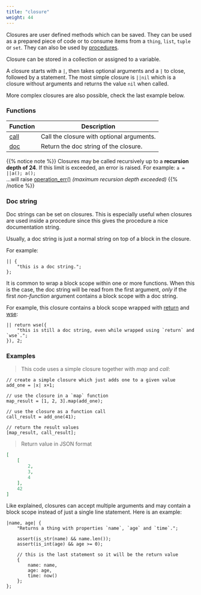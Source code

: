 ```yaml
---
title: "closure"
weight: 44
---
```


Closures are user defined methods which can be saved. They can be used as a prepared piece of code or to consume items from a `thing`, `list`, `tuple` or `set`.
They can also be used by [procedures](../../procedures-api).

Closure can be stored in a collection or assigned to a variable.

A closure starts with a `|`, then takes optional arguments and a `|` to close, followed by a statement.
The most simple closure is `||nil` which is a closure without arguments and returns the value `nil` when called.

More complex closures are also possible, check the last example below.

### Functions

Function | Description
------ | -----------
[call](./call) | Call the closure with optional arguments.
[doc](./doc) | Return the doc string of the closure.

{{% notice note %}}
Closures may be called recursively up to a **recursion depth of 24**. If this limit is exceeded, an error is raised.
For example: `a = ||a(); a();` \
...will raise [operation_err()](../../errors/operation_err) *(maximum recursion depth exceeded)*
{{% /notice %}}

### Doc string

Doc strings can be set on closures. This is especially useful when closures
are used inside a procedure since this gives the procedure a nice documentation string.

Usually, a doc string is just a normal string on top of a block in the closure.

For example:

```thingsdb,should_pass
|| {
    "this is a doc string.";
};
```

It is common to wrap a block scope within one or more functions.
When this is the case, the doc string will be read from the first argument,
*only* if the first *non-function* argument contains a block scope with a doc string.

For example, this closure contains a block scope wrapped with [return](../../overview/statements/#return) and [wse](../../collection-api/wse):

```thingsdb,should_pass
|| return wse({
    "this is still a doc string, even while wrapped using `return` and `wse`.";
}), 2;
```

### Examples

> This code uses a simple closure together with *map* and *call*:

```thingsdb,json_response
// create a simple closure which just adds one to a given value
add_one = |x| x+1;

// use the closure in a `map` function
map_result = [1, 2, 3].map(add_one);

// use the closure as a function call
call_result = add_one(41);

// return the result values
[map_result, call_result];
```

> Return value in JSON format

```json
[
    [
        2,
        3,
        4
    ],
    42
]
```

Like explained, closures can accept multiple arguments and may contain a block scope instead of just a single line statement. Here is an example:

```thingsdb,should_pass
|name, age| {
    "Returns a thing with properties `name`, `age` and `time`.";

    assert(is_str(name) && name.len());
    assert(is_int(age) && age >= 0);

    // this is the last statement so it will be the return value
    {
        name: name,
        age: age,
        time: now()
    };
};
```
